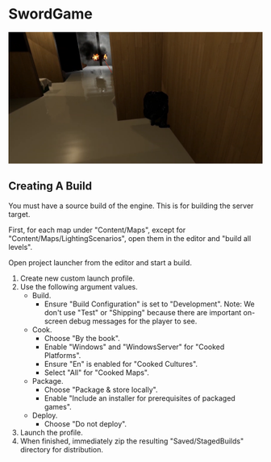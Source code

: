 # SwordGame

![Tucked ninja hiding from bad guy.](133948354-a7b2ed11-5af1-4507-b7cd-0e1fad9fe816.png)

## Creating A Build

You must have a source build of the engine. This is for building the server target.

First, for each map under "Content/Maps", except for "Content/Maps/LightingScenarios", open them in the editor and "build all levels".

Open project launcher from the editor and start a build.
1. Create new custom launch profile.
2. Use the following argument values.
    - Build.
        - Ensure "Build Configuration" is set to "Development". Note: We don't use "Test" or "Shipping" because there are important on-screen debug messages for the player to see.
    - Cook.
        - Choose "By the book".
        - Enable "Windows" and "WindowsServer" for "Cooked Platforms".
        - Ensure "En" is enabled for "Cooked Cultures".
        - Select "All" for "Cooked Maps".
    - Package.
        - Choose "Package & store locally".
        - Enable "Include an installer for prerequisites of packaged games".
    - Deploy.
        - Choose "Do not deploy".
3. Launch the profile.
4. When finished, immediately zip the resulting "Saved/StagedBuilds" directory for distribution.
